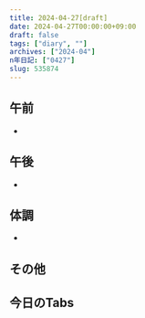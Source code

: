 ```yaml
---
title: 2024-04-27[draft]
date: 2024-04-27T00:00:00+09:00
draft: false
tags: ["diary", ""]
archives: ["2024-04"]
n年日記: ["0427"]
slug: 535874
---
```

## 午前
- 
## 午後
- 
## 体調
- 
## その他
## 今日のTabs